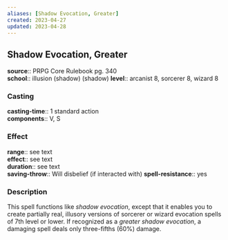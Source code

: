 ```yaml
---
aliases: [Shadow Evocation, Greater]
created: 2023-04-27
updated: 2023-04-28
---
```


## Shadow Evocation, Greater

**source**:: PRPG Core Rulebook pg. 340  
**school**:: illusion (shadow) (shadow)
**level**:: arcanist 8, sorcerer 8, wizard 8

### Casting

**casting-time**:: 1 standard action  
**components**:: V, S

### Effect

**range**:: see text  
**effect**:: see text  
**duration**:: see text  
**saving-throw**:: Will disbelief (if interacted with)
**spell-resistance**:: yes

### Description

This spell functions like *shadow evocation*, except that it enables you to create partially real, illusory versions of sorcerer or wizard evocation spells of 7th level or lower. If recognized as a *greater shadow evocation*, a damaging spell deals only three-fifths (60%) damage.
